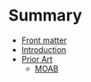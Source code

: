 # Summary

* [Front matter](README.md)
* [Introduction](introduction/README.md)
* [Prior Art](priorart/README.md)
    * [MOAB](priorart/moab.md)
